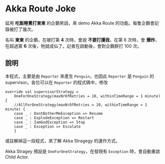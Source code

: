 # Akka Route Joke

延用 __吃飯睡覺打東東__ 的企鵝笑話，來 demo Akka Route 的功能。每隻企鵝會記錄被打了幾次。

名叫 __東東__ 的企鵝，在被打第 __4__ 次時，會說 __不要打擾我__，在第 6 次時，會 __爆炸__，在超過第 __6__ 次後，牠就成仙了。記者在啟動後，會對企鵝群打 100 次。


## 說明

本程式，主要是由 `Reporter` 來產生 `Penguin`，也因此 `Reporter` 是 `Penguin` 的 supervisor。各位可以在 `Reporter` 的程式碼中，修改

```
override val supervisorStrategy = 
    OneForOneStrategy(maxNrOfRetries = 10, withinTimeRange = 1 minute) {
    //AllForOneStrategy(maxNrOfRetries = 10, withinTimeRange = 1 minute) {
    case _ : DontBotherMeException => Resume
    case _ : ExplodeException => Restart
    case _ : IamGodException => Stop
    case _ : Exception => Escalate
    }
```

或註解掉這一段程式，來了解 Akka Stragegy 的運作方式。

Akka Stragey 預設是 `OneForOneStrategy`，在發現有 `Exception` 時，會自動重啟 Child Actor.
